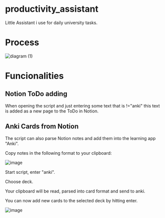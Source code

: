 # productivity_assistant

Little Assistant i use for daily university tasks. 

# Process
![diagram (1)](https://user-images.githubusercontent.com/82976744/148691858-e93ce0a6-89c9-425a-8fb9-82d13386b690.jpg)

# Funcionalities
## Notion ToDo adding
When opening the script and just entering some text that is !="anki" this text is added as a new page to the ToDo in Notion. 

## Anki Cards from Notion 
The script can also parse Notion notes and add them into the learning app "Anki". 

Copy notes in the following format to your clipboard: 

![image](https://user-images.githubusercontent.com/82976744/143955277-61c34c95-3bac-45a8-9a73-8f65033c7327.png)

Start script, enter "anki". 

Choose deck.

Your clipboard will be read, parsed into card format and send to anki.

You can now add new cards to the selected deck by hitting enter. 

![image](https://user-images.githubusercontent.com/82976744/143955481-1a84427e-023c-4b87-8bef-d0f66dec8359.png)
